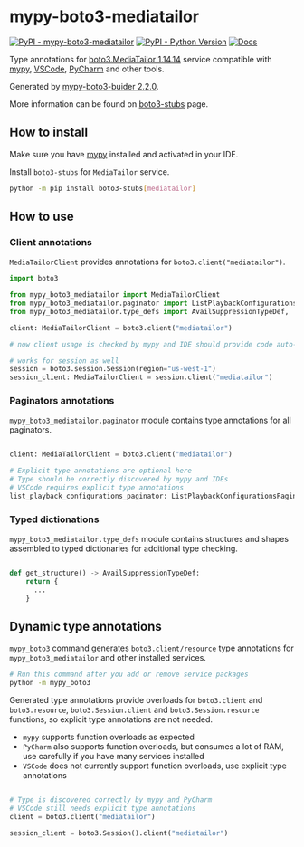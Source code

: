 # mypy-boto3-mediatailor

[![PyPI - mypy-boto3-mediatailor](https://img.shields.io/pypi/v/mypy-boto3-mediatailor.svg?color=blue)](https://pypi.org/project/mypy-boto3-mediatailor)
[![PyPI - Python Version](https://img.shields.io/pypi/pyversions/mypy-boto3-mediatailor.svg?color=blue)](https://pypi.org/project/mypy-boto3-mediatailor)
[![Docs](https://img.shields.io/readthedocs/mypy-boto3-builder.svg?color=blue)](https://mypy-boto3-builder.readthedocs.io/)

Type annotations for
[boto3.MediaTailor 1.14.14](https://boto3.amazonaws.com/v1/documentation/api/1.14.14/reference/services/mediatailor.html#MediaTailor) service
compatible with [mypy](https://github.com/python/mypy), [VSCode](https://code.visualstudio.com/),
[PyCharm](https://www.jetbrains.com/pycharm/) and other tools.

Generated by [mypy-boto3-buider 2.2.0](https://github.com/vemel/mypy_boto3_builder).

More information can be found on [boto3-stubs](https://pypi.org/project/boto3-stubs/) page.

## How to install

Make sure you have [mypy](https://github.com/python/mypy) installed and activated in your IDE.

Install `boto3-stubs` for `MediaTailor` service.

```bash
python -m pip install boto3-stubs[mediatailor]
```

## How to use

### Client annotations

`MediaTailorClient` provides annotations for `boto3.client("mediatailor")`.

```python
import boto3

from mypy_boto3_mediatailor import MediaTailorClient
from mypy_boto3_mediatailor.paginator import ListPlaybackConfigurationsPaginator
from mypy_boto3_mediatailor.type_defs import AvailSuppressionTypeDef, ...

client: MediaTailorClient = boto3.client("mediatailor")

# now client usage is checked by mypy and IDE should provide code auto-complete

# works for session as well
session = boto3.session.Session(region="us-west-1")
session_client: MediaTailorClient = session.client("mediatailor")
```

### Paginators annotations

`mypy_boto3_mediatailor.paginator` module contains type annotations for all paginators.

```python

client: MediaTailorClient = boto3.client("mediatailor")

# Explicit type annotations are optional here
# Type should be correctly discovered by mypy and IDEs
# VSCode requires explicit type annotations
list_playback_configurations_paginator: ListPlaybackConfigurationsPaginator = client.get_paginator("list_playback_configurations")
```







### Typed dictionations

`mypy_boto3_mediatailor.type_defs` module contains structures and shapes assembled
to typed dictionaries for additional type checking.

```python

def get_structure() -> AvailSuppressionTypeDef:
    return {
      ...
    }
```


## Dynamic type annotations

`mypy_boto3` command generates `boto3.client/resource` type annotations for
`mypy_boto3_mediatailor` and other installed services.

```bash
# Run this command after you add or remove service packages
python -m mypy_boto3
```

Generated type annotations provide overloads for `boto3.client` and `boto3.resource`,
`boto3.Session.client` and `boto3.Session.resource` functions,
so explicit type annotations are not needed.

- `mypy` supports function overloads as expected
- `PyCharm` also supports function overloads, but consumes a lot of RAM, use carefully if you have many services installed
- `VSCode` does not currently support function overloads, use explicit type annotations

```python

# Type is discovered correctly by mypy and PyCharm
# VSCode still needs explicit type annotations
client = boto3.client("mediatailor")

session_client = boto3.Session().client("mediatailor")
```
